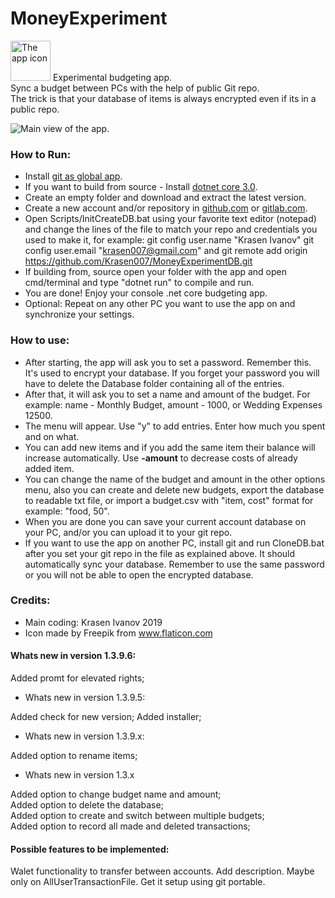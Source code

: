 # MoneyExperiment

<img src="MoneyExperiment/Resources/icon.ico" title="The app icon" width="64"/>
Experimental budgeting app. </br>
Sync a budget between PCs with the help of public Git repo. </br>
The trick is that your database of items is always encrypted even if its in a public repo. </br>
  
![Main view of the app.](MoneyExperiment/Resources/MainView.png)


### How to Run:

* Install [git as global app](https://git-scm.com/downloads).
* If you want to build from source - Install [dotnet core 3.0](https://dotnet.microsoft.com/download/dotnet-core/3.0).
* Create an empty folder and download and extract the latest version.
* Create a new account and/or repository in [github.com](https://github.com/) or [gitlab.com](https://gitlab.com/). 
* Open Scripts/InitCreateDB.bat using your favorite text editor (notepad) and change the lines of the file to match your repo and credentials you used to make it, for example: git config user.name "Krasen Ivanov"
git config user.email "krasen007@gmail.com" and git remote add origin https://github.com/Krasen007/MoneyExperimentDB.git
* If building from, source open your folder with the app and open cmd/terminal and type "dotnet run" to compile and run.
* You are done! Enjoy your console .net core budgeting app.
* Optional: Repeat on any other PC you want to use the app on and synchronize your settings.

### How to use:

* After starting, the app will ask you to set a password. Remember this. It's used to encrypt your database. 
If you forget your password you will have to delete the Database folder containing all of the entries. </br>
* After that, it will ask you to set a name and amount of the budget. For example: name - Monthly Budget, amount - 1000, or Wedding Expenses 12500.
* The menu will appear. Use "y" to add entries. Enter how much you spent and on what.
* You can add new items and if you add the same item their balance will increase automatically. Use **-amount** to decrease costs of already added item.
* You can change the name of the budget and amount in the other options menu, also you can create and delete new budgets, export the database to readable txt file, or import a budget.csv with "item, cost" format for example: "food, 50".
* When you are done you can save your current account database on your PC, and/or you can upload it to your git repo.
* If you want to use the app on another PC, install git and run CloneDB.bat after you set your git repo in the file as explained above. It should automatically sync your database. Remember to use the same password or you will not be able to open the encrypted database.

### Credits:

* Main coding: Krasen Ivanov 2019
* Icon made by Freepik from www.flaticon.com

#### Whats new in version 1.3.9.6:

Added promt for elevated rights;

* Whats new in version 1.3.9.5:

Added check for new version;
Added installer;

* Whats new in version 1.3.9.x:

Added option to rename items;

* Whats new in version 1.3.x

Added option to change budget name and amount;  
Added option to delete the database;  
Added option to create and switch between multiple budgets;  
Added option to record all made and deleted transactions;  

#### Possible features to be implemented:

Walet functionality to transfer between accounts.
Add description. Maybe only on AllUserTransactionFile.
Get it setup using git portable.